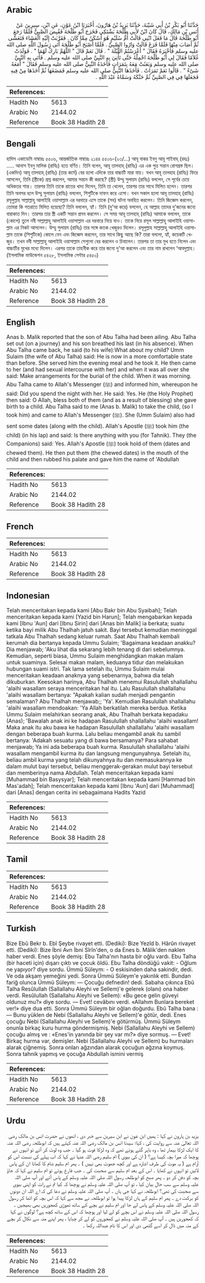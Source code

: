 ## Arabic


<div dir="rtl" lang="ar" style={{fontSize:'larger',backgroundColor:'#f8f9fa',padding:20}}>
حَدَّثَنَا أَبُو بَكْرِ بْنُ أَبِي شَيْبَةَ، حَدَّثَنَا يَزِيدُ بْنُ هَارُونَ، أَخْبَرَنَا ابْنُ عَوْنٍ، عَنِ ابْنِ، سِيرِينَ عَنْ أَنَسِ بْنِ مَالِكٍ، قَالَ كَانَ ابْنٌ لأَبِي طَلْحَةَ يَشْتَكِي فَخَرَجَ أَبُو طَلْحَةَ فَقُبِضَ الصَّبِيُّ فَلَمَّا رَجَعَ أَبُو طَلْحَةَ قَالَ مَا فَعَلَ ابْنِي قَالَتْ أُمُّ سُلَيْمٍ هُوَ أَسْكَنُ مِمَّا كَانَ ‏.‏ فَقَرَّبَتْ إِلَيْهِ الْعَشَاءَ فَتَعَشَّى ثُمَّ أَصَابَ مِنْهَا فَلَمَّا فَرَغَ قَالَتْ وَارُوا الصَّبِيَّ ‏.‏ فَلَمَّا أَصْبَحَ أَبُو طَلْحَةَ أَتَى رَسُولَ اللَّهِ صلى الله عليه وسلم فَأَخْبَرَهُ فَقَالَ ‏"‏ أَعْرَسْتُمُ اللَّيْلَةَ ‏"‏ ‏.‏ قَالَ نَعَمْ قَالَ ‏"‏ اللَّهُمَّ بَارِكْ لَهُمَا ‏"‏ ‏.‏ فَوَلَدَتْ غُلاَمًا فَقَالَ لِي أَبُو طَلْحَةَ احْمِلْهُ حَتَّى تَأْتِيَ بِهِ النَّبِيَّ صلى الله عليه وسلم ‏.‏ فَأَتَى بِهِ النَّبِيَّ صلى الله عليه وسلم وَبَعَثَتْ مَعَهُ بِتَمَرَاتٍ فَأَخَذَهُ النَّبِيُّ صلى الله عليه وسلم فَقَالَ ‏"‏ أَمَعَهُ شَىْءٌ ‏"‏ ‏.‏ قَالُوا نَعَمْ تَمَرَاتٌ ‏.‏ فَأَخَذَهَا النَّبِيُّ صلى الله عليه وسلم فَمَضَغَهَا ثُمَّ أَخَذَهَا مِنْ فِيهِ فَجَعَلَهَا فِي فِي الصَّبِيِّ ثُمَّ حَنَّكَهُ وَسَمَّاهُ عَبْدَ اللَّهِ ‏.‏
</div>
<div style={{backgroundColor:'#f8f9fa',padding:20, marginBottom: 10}}><table> <thead> <tr> <th>References:</th> <th></th> </tr> </thead> <tbody><tr><td>Hadith No</td><td>5613</td></tr><tr><td>Arabic No</td><td>2144.02</td></tr><tr><td>Reference</td><td>Book 38 Hadith 28</td></tr></tbody></table></div>

## Bengali


<div dir="ltr" lang="bn" style={{fontSize:'larger',backgroundColor:'#f8f9fa',padding:20}}>
হাদিস একাডেমি নাম্বারঃ ৫৫০৬, আন্তর্জাতিক নাম্বারঃ ২১৪৪ ৫৫০৬-(২৩/…) আবূ বাকর ইবনু আবূ শাইবাহ্ (রহঃ) ..... আনাস ইবনু মালিক (রাযিঃ) হতে বর্ণিত। তিনি বলেন, আবূ তালহাহ্ (রাযিঃ) এর এক পুত্র সন্তান রোগগ্রস্ত ছিল। (একদিন) আবূ তালহাহ্ (রাযিঃ) (তার কর্মে) বের হলো এদিকে তার বাচ্চাটি মারা যায়। যখন আবূ তালহাহ (রাযিঃ) ফিরে আসলেন, তিনি (স্ত্রীকে) প্রশ্ন করলেন, আমার সন্তান কী করছে? (স্ত্রী) উম্মু সুলায়ম (রাযিঃ) বললেন, সে পূর্বের চেয়ে অধিকতর শান্ত। তারপর তিনি তাকে রাতের খাদ্য দিলেন, তিনি তা খেলেন, তারপর তার সাথে মিলিত হলেন। তারপর তিনি অবসর হলে উম্মু সুলায়ম (রাযিঃ) বললেন, শিশুটিকে দাফন করে এসো। যখন সকাল হলো আবূ তালহাহ্ (রাযিঃ) রসূলুল্লাহ সাল্লাল্লাহু আলাইহি ওয়াসাল্লাম এর দরবারে এসে তাকে (সব) ঘটনা অবহিত করলেন। তিনি জিজ্ঞেস করলেন, তোমরা কি গতরাতে মিলিত হয়েছো? তিনি বললেন, হ্যাঁ। তিনি (দু’আ করে) বললেন, হে আল্লাহ তাদের দু'জনের জন্যে বারাকাত দিন। তারপর তার স্ত্রী একটি সন্তান প্রসব করলেন। সে সময় আবূ তালহাহ্ (রাযিঃ) আমাকে বললেন, তাকে (কোলে) তুলে নবী সাল্লাল্লাহু আলাইহি ওয়াসাল্লাম এর দরবারে নিয়ে যাও। তাকে নিয়ে রসূল সাল্লাল্লাহু আলাইহি ওয়াসাল্লাম এর নিকট আসলেন। উম্মু সুলায়ম (রাযিঃ) তার সঙ্গে কতক খেজুরও দিলেন। রসূলুল্লাহ সাল্লাল্লাহু আলাইহি ওয়াসাল্লাম তাকে (শিশুটিকে) কোলে নেন এবং জিজ্ঞেস করলেন, তার সাথে কিছু আছে কি? তারা বললো, হ্যাঁ, কয়েকটি খেজুর। তখন নবী সাল্লাল্লাহু আলাইহি ওয়াসাল্লাম সেগুলো বের করলেন ও চিবালেন। তারপর তা তার মুখ হতে নিলেন এবং বাচ্চাটির মুখের মধ্যে দিলেন। এরপর তাকে তাহনীক করে তার জন্যে দু'আ করলেন এবং তার নাম রাখলেন ‘আবদুল্লাহ। (ইসলামিক ফাউন্ডেশন ৫৪২৮, ইসলামিক সেন্টার ৫৪৫০)
</div>
<div style={{backgroundColor:'#f8f9fa',padding:20, marginBottom: 10}}><table> <thead> <tr> <th>References:</th> <th></th> </tr> </thead> <tbody><tr><td>Hadith No</td><td>5613</td></tr><tr><td>Arabic No</td><td>2144.02</td></tr><tr><td>Reference</td><td>Book 38 Hadith 28</td></tr></tbody></table></div>

## English


<div dir="ltr" lang="en" style={{fontSize:'larger',backgroundColor:'#f8f9fa',padding:20}}>
Anas b. Malik reported that the son of Abu Talha had been ailing. Abu Talha set out (on a journey) and his son breathed his last (in his absence). When Abu Talha came back, he said (to his wife):What about my child? Umm Sulaim (the wife of Abu Talha) said: He is now in a more comfortable state than before. She served him the evening meal and he took it. He then came to her (and had sexual intercourse with her) and when it was all over she said: Make arrangements for the burial of the child. When it was morning. Abu Talha came to Allah's Messenger (ﷺ) and informed him, whereupon he said: Did you spend the night with her. He said: Yes. He (the Holy Prophet) then said: O Allah, bless both of them (and as a result of blessing) she gave birth to a child. Abu Talha said to me (Anas b. Malik) to take the child, (so I took him) and came to Allah's Messenger (ﷺ). She (Umm Sulaim) also had sent some dates (along with the child). Allah's Apostle (ﷺ) took him (the child) (in his lap) and said: Is there anything with you (for Tahnik). They (the Companions) said: Yes. Allah's Apostle (ﷺ) took hold of them (dates and chewed them). He then put them (the chewed dates) in the mouth of the child and then rubbed his palate and gave him the name of 'Abdullah
</div>
<div style={{backgroundColor:'#f8f9fa',padding:20, marginBottom: 10}}><table> <thead> <tr> <th>References:</th> <th></th> </tr> </thead> <tbody><tr><td>Hadith No</td><td>5613</td></tr><tr><td>Arabic No</td><td>2144.02</td></tr><tr><td>Reference</td><td>Book 38 Hadith 28</td></tr></tbody></table></div>

## French


<div dir="ltr" lang="fr" style={{fontSize:'larger',backgroundColor:'#f8f9fa',padding:20}}>

</div>
<div style={{backgroundColor:'#f8f9fa',padding:20, marginBottom: 10}}><table> <thead> <tr> <th>References:</th> <th></th> </tr> </thead> <tbody><tr><td>Hadith No</td><td>5613</td></tr><tr><td>Arabic No</td><td>2144.02</td></tr><tr><td>Reference</td><td>Book 38 Hadith 28</td></tr></tbody></table></div>

## Indonesian


<div dir="ltr" lang="id" style={{fontSize:'larger',backgroundColor:'#f8f9fa',padding:20}}>
Telah menceritakan kepada kami [Abu Bakr bin Abu Syaibah]; Telah menceritakan kepada kami [Yazid bin Harun]; Telah mengabarkan kepada kami [Ibnu 'Aun] dari [Ibnu Sirin] dari [Anas bin Malik] ia berkata; suatu ketika bayi milik Abu Thalhah jatuh sakit. Bayi tersebut kemudian meninggal tatkala Abu Thalhah sedang keluar rumah. Saat Abu Thalhah kembali kerumah dia bertanya kepada Ummu Sulaim; 'Bagaimana keadaan anakku? Dia menjawab; 'Aku lihat dia sekarang lebih tenang di dari sebelumnya. Kemudian, seperti biasa, Ummu Sulaim menghidangkan makan malam untuk suaminya. Selesai makan malam, keduanya tidur dan melakukan hubungan suami istri. Tak lama setelah itu, Ummu Sulaim mulai menceritakan keadaan anaknya yang sebenarnya, bahwa dia telah dikuburkan. Keesokan harinya, Abu Thalhah menemui Rasulullah shallallahu 'alaihi wasallam seraya menceritakan hal itu. Lalu Rasulullah shallallahu 'alaihi wasallam bertanya: "Apakah kalian sudah menjadi pengantin semalaman? Abu Thalhah menjawab;; 'Ya'. Kemudian Rasulullah shallallahu 'alaihi wasallam mendoakan: 'Ya Allah berkatilah mereka berdua. Ketika Ummu Sulaim melahirkan seorang anak, Abu Thalhah berkata kepadaku (Anas); 'Bawalah anak ini ke hadapan Rasulullah shallallahu 'alaihi wasallam! Maka anak itu aku bawa ke hadapan Rasulullah shallallahu 'alaihi wasallam dengan beberapa buah kurma. Lalu beliau mengambil anak itu sambil bertanya: 'Adakah sesuatu yang di bawa bersamanya? Para sahabat menjawab; Ya ini ada beberapa buah kurma. Rasulullah shallallahu 'alaihi wasallam mengambil kurma itu dan langsung mengunyahnya. Setelah itu, beliau ambil kurma yang telah dikunyahnya itu dan memasukannya ke dalam mulut bayi tersebut, beliau menggerak-gerakan mulut bayi tersebut dan memberinya nama Abdullah. Telah menceritakan kepada kami [Muhammad bin Basysyar]; Telah menceritakan kepada kami [Hammad bin Mas'adah]; Telah menceritakan kepada kami [Ibnu 'Aun] dari [Muhammad] dari [Anas] dengan cerita ini sebagaimana Hadits Yazid
</div>
<div style={{backgroundColor:'#f8f9fa',padding:20, marginBottom: 10}}><table> <thead> <tr> <th>References:</th> <th></th> </tr> </thead> <tbody><tr><td>Hadith No</td><td>5613</td></tr><tr><td>Arabic No</td><td>2144.02</td></tr><tr><td>Reference</td><td>Book 38 Hadith 28</td></tr></tbody></table></div>

## Tamil


<div dir="ltr" lang="ta" style={{fontSize:'larger',backgroundColor:'#f8f9fa',padding:20}}>

</div>
<div style={{backgroundColor:'#f8f9fa',padding:20, marginBottom: 10}}><table> <thead> <tr> <th>References:</th> <th></th> </tr> </thead> <tbody><tr><td>Hadith No</td><td>5613</td></tr><tr><td>Arabic No</td><td>2144.02</td></tr><tr><td>Reference</td><td>Book 38 Hadith 28</td></tr></tbody></table></div>

## Turkish


<div dir="ltr" lang="tr" style={{fontSize:'larger',backgroundColor:'#f8f9fa',padding:20}}>
Bize Ebû Bekr b. Ebî Şeybe rivayet etti. (Dediki): Bize Yezîd b. Hârûn rivayet etti. (Dediki): Bize İbni Avn İbni Sîrîn'den, o da Enes b. Mâlik'den naklen haber verdi. Enes şöyle demiş: Ebu Talha'nın hasta bir oğlu vardı. Ebu Talha (bir haceti için) dışarı çıktı ve çocuk öldü. Ebu Talha döndüğü vakit: - Oğlum ne yapıyor? diye sordu. Ümmü Süleym: - O eskisinden daha sakindir, dedi. Ve oda akşam yemeğini yedi. Sonra Ümmü Süleym'e yakınlık etti. Bundan fariğ olunca Ümmü Süleym: — Çocuğu defnedin! dedi. Sabaha çıkınca Ebû Talha Resûlullah (Sallallahu Aleyhi ve Sellem)'e gelerek (olanı) ona haber verdi. Resûlullah (Sallallahu Aleyhi ve Sellem): «Bu gece gelin güveyi oldunuz mu?» diye sordu. — Evet! cevâbını verdi. «Allahım Bunlara bereket ver!» diye dua etti. Sonra Ümmü Süleym bir oğlan doğurdu. Ebû Talha bana : — Bunu yüklen de Nebi (Sallallahu Aleyhi ve Sellem)'e götür, dedi. Enes çocuğu Nebi (Sallallahu Aleyhi ve Sellem)'e götürmüş. Ümmü Süleym onunla birkaç kuru hurma göndermişmiş. Nebi (Sallallahu Aleyhi ve Sellem) çocuğu almış ve : «Enes'in yanında bir şey var mı?» diye sormuş. — Evet! Birkaç hurma var, demişler. Nebi (Sallallahu Aleyhi ve Sellem) bu hurmaları alarak çiğnemiş. Sonra onları ağzından alarak çocuğun ağzına koymuş. Sonra tahnik yapmış ve çocuğa Abdullah ismini vermiş
</div>
<div style={{backgroundColor:'#f8f9fa',padding:20, marginBottom: 10}}><table> <thead> <tr> <th>References:</th> <th></th> </tr> </thead> <tbody><tr><td>Hadith No</td><td>5613</td></tr><tr><td>Arabic No</td><td>2144.02</td></tr><tr><td>Reference</td><td>Book 38 Hadith 28</td></tr></tbody></table></div>

## Urdu


<div dir="rtl" lang="ur" style={{fontSize:'larger',backgroundColor:'#f8f9fa',padding:20}}>
یزید بن ہارون نے کہا : ہمیں ابن عون نے ابن سیرین سے خبر دی ، انھوں نے حضرت انس بن مالک رضی اللہ تعالیٰ عنہ سے روایت کی ، کہا؛ سیدنا انس بن مالک رضی اللہ عنہ کہتے ہیں کہ ابوطلحہ رضی اللہ عنہ کا ایک لڑکا بیمار تھا ، وہ باہر گئے ہوئے تھے کہ وہ لڑکا فوت ہو گیا ۔ جب وہ لوٹ کر آئے تو انہوں نے پوچھا کہ میرا بچہ کیسا ہے؟ ( ان کی بیوی ) ام سلیم رضی اللہ عنہا نے کہا کہ اب پہلے کی نسبت اس کو آرام ہے ( یہ موت کی طرف اشارہ ہے اور کچھ جھوٹ بھی نہیں ) ۔ پھر ام سلیم شام کا کھانا ان کے پاس لائیں تو انہوں نے کھایا ۔ اس کے بعد ام سلیم سے صحبت کی ۔ جب فارغ ہوئے تو ام سلیم نے کہا کہ جاؤ بچہ کو دفن کر دو ۔ پھر صبح کو ابوطلحہ رسول اللہ صلی اللہ علیہ وسلم کے پاس آئے اور آپ صلی اللہ علیہ وسلم سے سب حال بیان کیا ، تو آپ صلی اللہ علیہ وسلم نے پوچھا کہ کیا تم نے رات کو اپنی بیوی سے صحبت کی تھی؟ ابوطلحہ نے کہا جی ہاں ۔ آپ صلی اللہ علیہ وسلم نے دعا کی کہ اے اللہ ان دونوں کو برکت دے ۔ پھر ام سلیم کے ہاں لڑکا پیدا ہوا تو ابوطلحہ نے مجھ سے کہا کہ اس بچہ کو اٹھا کر رسول اللہ صلی اللہ علیہ وسلم کے پاس لے جا اور ام سلیم نے بچے کے ساتھ تھوڑی کھجوریں بھی بھیجیں ۔ رسول اللہ صلی اللہ علیہ وسلم نے اس بچے کو لے لیا اور پوچھا کہ اس کے ساتھ کچھ ہے؟ لوگوں نے کہا کہ کھجوریں ہیں ۔ آپ صلی اللہ علیہ وسلم نے کھجوروں کو لے کر چبایا ، پھر اپنے منہ سے نکال کر بچے کے منہ میں ڈال کر اسے گٹھی دی اور اس کا نام عبداللہ رکھا ۔
</div>
<div style={{backgroundColor:'#f8f9fa',padding:20, marginBottom: 10}}><table> <thead> <tr> <th>References:</th> <th></th> </tr> </thead> <tbody><tr><td>Hadith No</td><td>5613</td></tr><tr><td>Arabic No</td><td>2144.02</td></tr><tr><td>Reference</td><td>Book 38 Hadith 28</td></tr></tbody></table></div>
